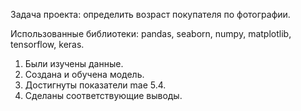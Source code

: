 Задача проекта: определить возраст покупателя по фотографии.

Использованные библиотеки: pandas, seaborn, numpy, matplotlib, tensorflow, keras.

1. Были изучены данные.
2. Создана и обучена модель.
3. Достигнуты показатели mae 5.4.
4. Сделаны соответствующие выводы.
